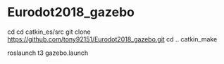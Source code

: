 # Eurodot2018_gazebo


cd 
cd catkin_es/src
git clone https://github.com/tony92151/Eurodot2018_gazebo.git
cd ..
catkin_make

roslaunch t3 gazebo.launch
